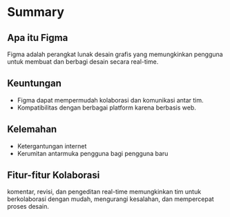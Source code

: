 # Summary
## Apa itu Figma
Figma adalah perangkat lunak desain grafis yang memungkinkan pengguna untuk membuat dan berbagi desain secara real-time. 
## Keuntungan 
- Figma dapat mempermudah kolaborasi dan komunikasi antar tim.
- Kompatibilitas dengan berbagai platform karena berbasis web.
## Kelemahan
- Ketergantungan internet
- Kerumitan antarmuka pengguna bagi pengguna baru
## Fitur-fitur Kolaborasi
komentar, revisi, dan pengeditan real-time memungkinkan tim untuk berkolaborasi dengan mudah, mengurangi kesalahan, dan mempercepat proses desain.